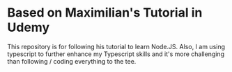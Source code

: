 # Based on Maximilian's Tutorial in Udemy

This repository is for following his tutorial to learn Node.JS. Also, I am using typescript to further enhance my Typescript skills and it's more challenging than following / coding everything to the tee.
